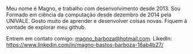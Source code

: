 

Meu nome é Magno, e trabalho com desenvolvimento desde 2013.
Sou Formado em ciência da computação desde dezembro de 2014 pela UNIVALE. Gosto muito de aprender e desenvolver coisas novas.
Fiquem à vontade de explorar meu github.

Entrem em contato comigo: magno_barboza@hotmail.com. LikedIn: https://www.linkedin.com/in/magno-bastos-barboza-16ab4b27/


<!--
**Maguin-barboza/Maguin-barboza** is a ✨ _special_ ✨ repository because its `README.md` (this file) appears on your GitHub profile.
